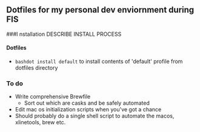 ## Dotfiles for my personal dev enviornment during FIS

###I nstallation
DESCRIBE INSTALL PROCESS

#### Dotfiles
- ```bashdot install default``` to install contents of 'default' profile from dotfiles directory















### To do
- Write comprehensive Brewfile
    - Sort out which are casks and be safely automated
- Edit mac os initialization scripts when you've got a chance
- Should probably do a single shell script to automate the macos, xlinetools, brew etc.